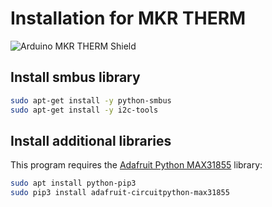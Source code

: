 # Installation for MKR THERM

![Arduino MKR THERM Shield](https://store-cdn.arduino.cc/uni/catalog/product/cache/1/image/1000x750/f8876a31b63532bbba4e781c30024a0a/a/s/asx00012_iso.jpg)


##  Install smbus library
```bash
sudo apt-get install -y python-smbus
sudo apt-get install -y i2c-tools
``` 

## Install additional libraries
This program requires the [Adafruit Python MAX31855](https://github.com/adafruit/Adafruit_Python_MAX31855) library:

```bash
sudo apt install python-pip3
sudo pip3 install adafruit-circuitpython-max31855
```
